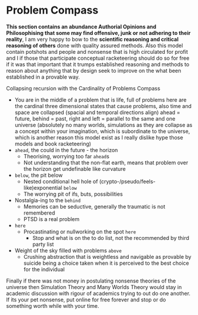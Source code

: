 # Problem Compass

**This section contains an abundance Authorial Opinions and Philosophising that some may find offensive, junk or not adhering to their reality**, I am very happy to bow to the **scientific reasoning and critical reasoning of others** done with quality assured methods. Also this model contain potshots and people and nonsense that is high circulated for profit and I if those that participate conceptual racketeering should do so for free if it was that important that it trumps established reasoning and methods to reason about anything that by design seek to improve on the what been established in a provable way.

Collapsing recursion with the Cardinality of Problems Compass 
- You are in the middle of a problem that is life, full of problems here are the cardinal three dimensional states that cause problems, also time and space are collapsed (spacial and temporal directions align) ahead = future, behind = past, right and left = parallel to the same and one universe (absolutely no many worlds, simulations as they are collapse as a concept within your imagination, which is subordinate to the universe, which is another reason this model exist as I really dislike hype those models and book racketeering)
- `ahead`, the could in the future - the horizon
	- Theorising, worrying too far `ahead`s
	- Not understanding that the non-flat earth, means that problem over the horizon get undefinable like curvature  
- `below`, the pit below
	- Nested conditional hell hole of (crypto-/pseudo/feels-like)exponential  `below`
	- The worrying pit of ifs, buts, possibilities 
- Nostalgia-ing to the `behind`
	- Memories can be seductive, generally the traumatic is not remembered 
	- PTSD is a real problem
- `here` 
	- Procastinating or nullworking on the spot `here`
		- Stop and what is on the to do list, not the recommended by third party list
- Weight of the sky filled with problems `above`
	- Crushing abstraction that is weightless and navigable as provable by suicide being a choice taken when it is perceived to the best choice for the individual  

Finally if there was not money in postulating nonsense theories of the universe then Simulation Theory and Many Worlds Theory would stay in academic discussion with rigour of academics trying to out do one another. If its your pet nonsense, put online for free forever and stop or do something worth while with your time.